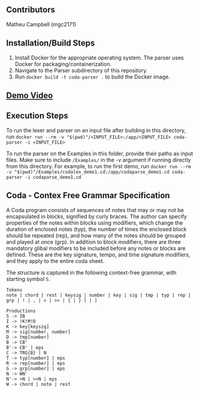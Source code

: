 ## Contributors
Matheu Campbell (mgc2171)

## Installation/Build Steps
1. Install Docker for the appropriate operating system.
   The parser uses Docker for packaging/containerization.
2. Navigate to the Parser subdirectory of this repository.
3. Run `docker build -t coda-parser .` to build the Docker image.

## [Demo Video](https://drive.google.com/file/d/1bHS23i4xilpNwVS3yR2_G0OGu7XA10GW/view?usp=drive_link)

## Execution Steps
To run the lexer and parser on an input file after building in this directory, run
`docker run --rm -v "$(pwd)"/<INPUT_FILE>:/app/<INPUT_FILE> coda-parser -i <INPUT_FILE>`

To run the parser on the Examples in this folder, provide their paths as input files. Make sure to include `/Examples/` in the -v argument if running directly from this directory. For example, to run the first demo, run `docker run --rm -v "$(pwd)"/Examples/codalex_demo1.cd:/app/codaparse_demo1.cd coda-parser -i codaparse_demo1.cd`

## Coda - Contex Free Grammar Specification
A Coda program consists of sequences of notes that may or may not be encapsulated in blocks, signified by curly braces.
The author can specify properties of the notes within blocks using modifiers, which change the duration of enclosed notes (typ),
the number of times the enclosed block should be repeated (rep), and how many of the notes should be grouped and played at once (grp).
In addition to block modifiers, there are three mandatory glibal modifiers to be included before any notes or blocks are defined. These are the
key signature, tempo, and time signature modifiers, and they apply to the entire coda sheet.

The structure is captured in the following context-free grammar, with starting symbol `S`.

```
Tokens
note | chord | rest | keysig | number | key | sig | tmp | typ | rep | grp | ! | , | > | >> | { | } [ | ]

Productions
S -> IB
I -> !K!M!D
K -> key[keysig]
M -> sig[number, number]
D -> tmp[number]
B -> CB'
B'-> CB' | eps
C -> TRG{B} | N
T -> typ[number] | eps
R -> rep[number] | eps
G -> grp[number] | eps
N -> WN'
N'-> >N | >>N | eps
W -> chord | note | rest
````